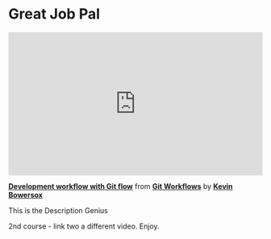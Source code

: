 <h1>Great Job Pal</h1>
<div style="position:relative;height:0;padding-bottom:56.25%"><iframe width="640" height="360" src="https://www.linkedin.com/learning/embed/git-workflows/development-workflow-with-git-flow?autoplay=false&claim=AQFebq6Yt-lUlgAAAY8XrXVwprziF6VtLZNxsz0l8rju-S6ols4Z-a9Bs_IKwSWHA5expFPWsJBw6M1YevDYY91_-48eDoT3xRMcJf4QLOIa3v1_y-3lZc_C6UVk00B9VzMxNaGlBHuIPEQFFr4v-Y_pgHssLw6m96md5Omw9syK3w4Db66coDnt7YcJ5CwTgdqLW24UivCmhX2mka2f6cDsGO-mcwv0TsBG6m_kYvCLfiFW3FIZHAiULQOG90OR43UFkzTokts069LPyYJ30GA0MMQAaw3JcL9a8sIFeVVOFU84vRg5tOaz1sE7KjexX6ou3fq5l1zNj2ukuEVe8ZY_1rf7aoBY7mnsJhxC7OWbMpFs0UtUPP_rvFKM03aTd_TxdOAjGlL_6XIq4c27I4GFgf21D-JXJ3LapYfBtYej1yFJl1ih8VcBlMDfufBLP9YWp4xLih2-XcE0aClkbEdIWcaBON1jZOnHzuWjj11AmiIbbJUojnEO4EEUk5EDBahQpQX19B6WCkBK1gBzGbfFFzaP1eGSHZqfT7F1m9LczCRlFKG4Z2dgBPo_k9kdSlgXK_HuEo5_ALqZLOEaZwf2m_iBLnUnABS2w8B-BB0tYgZEg7KmecePPf5Ajz8Zs59kCptw0LImm2dNyU_DfSDeJXewH7bdDLTbka72KgEgGEjKu50G50exv3N1S2GAxEmnPRQOqK2-a2O_9VKzO_yt_oIqq2pSB_Z_FBN-kADB9mox6aszGCT8UPMDfuTaSFmpJFNv2kI9Yc-b0yffyMS-sMkD-O9t578hLRp7U2oBhfL8mcqz3RfqebfhSO9pfJaKnPSCYiTqqXJ77m_omax0KhQ45BUSf85JAL2Ml9y3_-prR0MnXRvgeKhEIFhjRPJuYInCBRBj5M5rTF9cfUdaBUTcFRXgciKQ4ufUmlNbkq5BIvg3bIzqI76byXOJTOvS5myAzrenrmKkB8yki34us7SOlCNZbVLl83HxQE0lXT3vahNfKsj9rJMXyspp8r4K6hL3SbYQPtuFpfjRJV1NVQSbvaMCv1C65As_I1s_5olxPnH7WRWCK0FnNqANewyAzKpt3McshmkA7Suas606MrM-enAk3DBxS-kMVPb0DMZxzrxlX4vXdx3S9sGr6hWBHhOKwQEVk3GQZT_Y5dzSR7kXKcQk3cTdLxc64mu0hXrLR4EW0gvJN62A0uCEHvePqOdYmX8IzM0" mozallowfullscreen="true" webkitallowfullscreen="true" allowfullscreen="true" frameborder="0" style="position:absolute;width:100%;height:100%;left:0"></iframe></div><p><strong><a href="https://www.linkedin.com/learning/git-workflows/development-workflow-with-git-flow?trk=embed_lil">Development workflow with Git flow</a></strong> from <strong><a href="https://www.linkedin.com/learning/git-workflows?trk=embed_lil">Git Workflows</a></strong> by <strong><a href="https://www.linkedin.com/learning/instructors/kevin-bowersox?trk=embed_lil">Kevin Bowersox</a></strong></p>

This is the Description Genius

2nd course - link two a different video. 
Enjoy.

